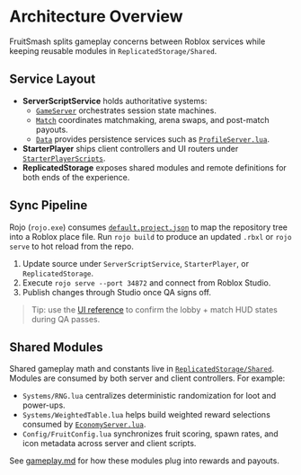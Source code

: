 # Architecture Overview

FruitSmash splits gameplay concerns between Roblox services while keeping reusable modules in `ReplicatedStorage/Shared`.

## Service Layout

- **ServerScriptService** holds authoritative systems:
  - [`GameServer`](../ServerScriptService/GameServer) orchestrates session state machines.
  - [`Match`](../ServerScriptService/Match) coordinates matchmaking, arena swaps, and post-match payouts.
  - [`Data`](../ServerScriptService/Data) provides persistence services such as [`ProfileServer.lua`](../ServerScriptService/Data/ProfileServer.lua).
- **StarterPlayer** ships client controllers and UI routers under [`StarterPlayerScripts`](../StarterPlayer/StarterPlayerScripts).
- **ReplicatedStorage** exposes shared modules and remote definitions for both ends of the experience.

## Sync Pipeline

Rojo (`rojo.exe`) consumes [`default.project.json`](../default.project.json) to map the repository tree into a Roblox place file. Run `rojo build` to produce an updated `.rbxl` or `rojo serve` to hot reload from the repo.

1. Update source under `ServerScriptService`, `StarterPlayer`, or `ReplicatedStorage`.
2. Execute `rojo serve --port 34872` and connect from Roblox Studio.
3. Publish changes through Studio once QA signs off.

> Tip: use the [UI reference](./ui-guide.md#hud-systems) to confirm the lobby + match HUD states during QA passes.

## Shared Modules

Shared gameplay math and constants live in [`ReplicatedStorage/Shared`](../ReplicatedStorage/Shared). Modules are consumed by both server and client controllers. For example:

- `Systems/RNG.lua` centralizes deterministic randomization for loot and power-ups.
- `Systems/WeightedTable.lua` helps build weighted reward selections consumed by [`EconomyServer.lua`](../ServerScriptService/Economy/EconomyServer.lua).
- `Config/FruitConfig.lua` synchronizes fruit scoring, spawn rates, and icon metadata across server and client scripts.

See [gameplay.md](./gameplay.md#reward-payouts) for how these modules plug into rewards and payouts.
